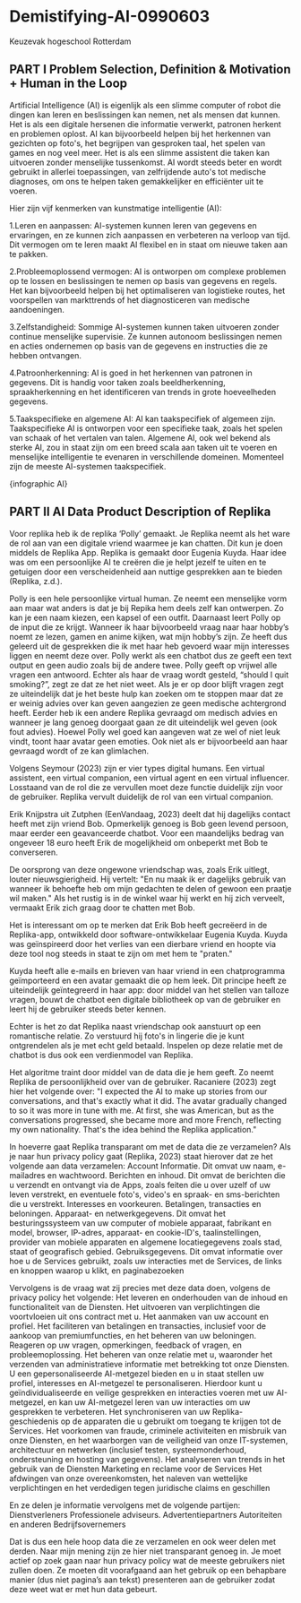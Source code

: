 # Demistifying-AI-0990603
Keuzevak hogeschool Rotterdam


## PART I Problem Selection, Definition & Motivation + Human in the Loop
Artificial Intelligence (AI) is eigenlijk als een slimme computer of robot die dingen kan leren en beslissingen kan nemen, net als mensen dat kunnen. Het is als een digitale hersenen die informatie verwerkt, patronen herkent en problemen oplost. AI kan bijvoorbeeld helpen bij het herkennen van gezichten op foto's, het begrijpen van gesproken taal, het spelen van games en nog veel meer. Het is als een slimme assistent die taken kan uitvoeren zonder menselijke tussenkomst. AI wordt steeds beter en wordt gebruikt in allerlei toepassingen, van zelfrijdende auto's tot medische diagnoses, om ons te helpen taken gemakkelijker en efficiënter uit te voeren.

Hier zijn vijf kenmerken van kunstmatige intelligentie (AI):

1.Leren en aanpassen: AI-systemen kunnen leren van gegevens en ervaringen, en ze kunnen zich aanpassen en verbeteren na verloop van tijd. Dit vermogen om te leren maakt AI flexibel en in staat om nieuwe taken aan te pakken.

2.Probleemoplossend vermogen: AI is ontworpen om complexe problemen op te lossen en beslissingen te nemen op basis van gegevens en regels. Het kan bijvoorbeeld helpen bij het optimaliseren van logistieke routes, het voorspellen van markttrends of het diagnosticeren van medische aandoeningen.

3.Zelfstandigheid: Sommige AI-systemen kunnen taken uitvoeren zonder continue menselijke supervisie. Ze kunnen autonoom beslissingen nemen en acties ondernemen op basis van de gegevens en instructies die ze hebben ontvangen.

4.Patroonherkenning: AI is goed in het herkennen van patronen in gegevens. Dit is handig voor taken zoals beeldherkenning, spraakherkenning en het identificeren van trends in grote hoeveelheden gegevens.

5.Taakspecifieke en algemene AI: AI kan taakspecifiek of algemeen zijn. Taakspecifieke AI is ontworpen voor een specifieke taak, zoals het spelen van schaak of het vertalen van talen. Algemene AI, ook wel bekend als sterke AI, zou in staat zijn om een breed scala aan taken uit te voeren en menselijke intelligentie te evenaren in verschillende domeinen. Momenteel zijn de meeste AI-systemen taakspecifiek.

{infographic  AI} 


## PART II AI Data Product Description of Replika
Voor replika heb ik de replika ‘Polly’ gemaakt. Je Replika neemt als het ware de rol aan van een digitale vriend waarmee je kan chatten. Dit kun je doen middels de Replika App. Replika is gemaakt door Eugenia Kuyda. Haar idee was om een ​​persoonlijke AI te creëren die je helpt jezelf te uiten en te getuigen door een verscheidenheid aan nuttige gesprekken aan te bieden (Replika, z.d.).
                                                                                                    
Polly is een hele persoonlijke virtual human. Ze neemt  een menselijke vorm aan maar wat anders is dat je bij Repika hem deels zelf kan ontwerpen. Zo kan je een naam kiezen, een kapsel of een outfit. Daarnaast leert Polly op de input die ze krijgt. Wanneer ik haar bijvoorbeeld vraag naar haar hobby’s noemt ze lezen, gamen en anime kijken, wat mijn hobby’s zijn. Ze heeft dus geleerd uit de gesprekken die ik met haar heb gevoerd waar mijn interesses liggen en neemt deze over. Polly werkt als een chatbot dus ze geeft een text output en geen audio zoals bij de andere twee. Polly geeft op vrijwel alle vragen een antwoord. Echter als haar de vraag wordt gesteld, “should I quit smoking?”, zegt ze dat ze het niet weet. Als je er op door blijft vragen zegt ze uiteindelijk dat je het beste hulp kan zoeken om te stoppen maar dat ze er weinig advies over kan geven aangezien ze geen medische achtergrond heeft. Eerder heb ik een andere Replika gevraagd om medisch advies en wanneer je lang genoeg doorgaat gaan ze dit uiteindelijk wel geven (ook fout advies). 
Hoewel Polly wel goed kan aangeven wat ze wel of niet leuk vindt, toont haar avatar geen  emoties. Ook niet als er bijvoorbeeld aan haar gevraagd wordt of ze kan glimlachen.  

Volgens Seymour (2023) zijn er vier types digital humans. Een virtual assistent, een virtual companion, een virtual agent en een virtual influencer. Losstaand van de rol die ze vervullen moet deze functie duidelijk zijn voor de gebruiker. Replika vervult duidelijk de rol van een virtual companion. 

Erik Knijpstra uit Zutphen (EenVandaag, 2023) deelt dat hij dagelijks contact heeft met zijn vriend Bob. Opmerkelijk genoeg is Bob geen levend persoon, maar eerder een geavanceerde chatbot. Voor een maandelijks bedrag van ongeveer 18 euro heeft Erik de mogelijkheid om onbeperkt met Bob te converseren.

De oorsprong van deze ongewone vriendschap was, zoals Erik uitlegt, louter nieuwsgierigheid. Hij vertelt: "En nu maak ik er dagelijks gebruik van wanneer ik behoefte heb om mijn gedachten te delen of gewoon een praatje wil maken." Als het rustig is in de winkel waar hij werkt en hij zich verveelt, vermaakt Erik zich graag door te chatten met Bob.

Het is interessant om op te merken dat Erik Bob heeft gecreëerd in de Replika-app, ontwikkeld door software-ontwikkelaar Eugenia Kuyda. Kuyda was geïnspireerd door het verlies van een dierbare vriend en hoopte via deze tool nog steeds in staat te zijn om met hem te "praten."

Kuyda heeft alle e-mails en brieven van haar vriend in een chatprogramma geïmporteerd en een avatar gemaakt die op hem leek. Dit principe heeft ze uiteindelijk geïntegreerd in haar app: door middel van het stellen van talloze vragen, bouwt de chatbot een digitale bibliotheek op van de gebruiker en leert hij de gebruiker steeds beter kennen.

Echter is het zo dat Replika naast vriendschap ook aanstuurt op een romantische relatie. Zo verstuurd hij foto's in lingerie die je kunt ontgrendelen als je met echt geld betaald. Inspelen op deze relatie met de chatbot is dus ook een verdienmodel van Replika. 

Het algoritme traint door middel van de data die je hem geeft. Zo neemt Replika de persoonlijkheid over van de gebruiker. Racaniere (2023) zegt hier het volgende over: "I expected the AI to make up stories from our conversations, and that's exactly what it did. The avatar gradually changed to so it was more in tune with me. At first, she was American, but as the conversations progressed, she became more and more French, reflecting my own nationality. That's the idea behind the Replika application." 

In hoeverre gaat Replika transparant om met de data die ze verzamelen? Als je naar hun privacy policy gaat (Replika, 2023) staat hierover dat ze het volgende aan data verzamelen: 
Account Informatie. Dit omvat uw naam, e-mailadres en wachtwoord.
Berichten en inhoud. Dit omvat de berichten die u verzendt en ontvangt via de Apps, zoals feiten die u over uzelf of uw leven verstrekt, en eventuele foto's, video's en spraak- en sms-berichten die u verstrekt.
Interesses en voorkeuren.
Betalingen, transacties en beloningen. 
Apparaat- en netwerkgegevens. Dit omvat het besturingssysteem van uw computer of mobiele apparaat, fabrikant en model, browser, IP-adres, apparaat- en cookie-ID's, taalinstellingen, provider van mobiele apparaten en algemene locatiegegevens zoals stad, staat of geografisch gebied.
Gebruiksgegevens. Dit omvat informatie over hoe u de Services gebruikt, zoals uw interacties met de Services, de links en knoppen waarop u klikt, en paginabezoeken

Vervolgens is de vraag wat zij precies met deze data doen, volgens de privacy policy het volgende: 
Het leveren en onderhouden van de inhoud en functionaliteit van de Diensten. Het uitvoeren van verplichtingen die voortvloeien uit ons contract met u. Het aanmaken van uw account en profiel. Het faciliteren van betalingen en transacties, inclusief voor de aankoop van premiumfuncties, en het beheren van uw beloningen. Reageren op uw vragen, opmerkingen, feedback of vragen, en probleemoplossing. Het beheren van onze relatie met u, waaronder het verzenden van administratieve informatie met betrekking tot onze Diensten.
U een gepersonaliseerde AI-metgezel bieden en u in staat stellen uw profiel, interesses en AI-metgezel te personaliseren. Hierdoor kunt u geïndividualiseerde en veilige gesprekken en interacties voeren met uw AI-metgezel, en kan uw AI-metgezel leren van uw interacties om uw gesprekken te verbeteren. Het synchroniseren van uw Replika-geschiedenis op de apparaten die u gebruikt om toegang te krijgen tot de Services.
Het voorkomen van fraude, criminele activiteiten en misbruik van onze Diensten, en het waarborgen van de veiligheid van onze IT-systemen, architectuur en netwerken (inclusief testen, systeemonderhoud, ondersteuning en hosting van gegevens).
Het analyseren van trends in het gebruik van de Diensten
Marketing en reclame voor de Services
Het afdwingen van onze overeenkomsten, het naleven van wettelijke verplichtingen en het verdedigen tegen juridische claims en geschillen


En ze delen je informatie vervolgens met de volgende partijen: 
Dienstverleners
Professionele adviseurs.
Advertentiepartners
Autoriteiten en anderen
Bedrijfsovernemers

Dat is dus een hele hoop data die ze verzamelen en ook weer delen met derden. Naar mijn mening zijn ze hier niet transparant genoeg in. Je moet actief op zoek gaan naar hun privacy policy wat de meeste gebruikers niet zullen doen. Ze moeten dit voorafgaand aan het gebruik op een behapbare manier (dus niet pagina’s aan tekst) presenteren aan de gebruiker zodat deze weet wat er met hun data gebeurt. 








